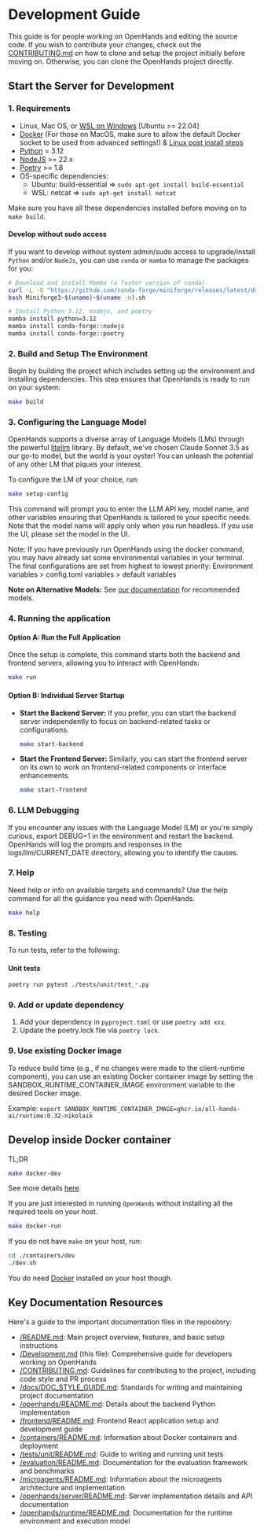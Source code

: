 # Development Guide

This guide is for people working on OpenHands and editing the source code.
If you wish to contribute your changes, check out the [CONTRIBUTING.md](https://github.com/All-Hands-AI/OpenHands/blob/main/CONTRIBUTING.md) on how to clone and setup the project initially before moving on.
Otherwise, you can clone the OpenHands project directly.

## Start the Server for Development

### 1. Requirements

- Linux, Mac OS, or [WSL on Windows](https://learn.microsoft.com/en-us/windows/wsl/install) [Ubuntu >= 22.04]
- [Docker](https://docs.docker.com/engine/install/) (For those on MacOS, make sure to allow the default Docker socket to be used from advanced settings!) & [Linux post install steps](https://docs.docker.com/engine/install/linux-postinstall/) 
- [Python](https://www.python.org/downloads/) = 3.12
- [NodeJS](https://nodejs.org/en/download/package-manager) >= 22.x
- [Poetry](https://python-poetry.org/docs/#installing-with-the-official-installer) >= 1.8
- OS-specific dependencies:
  - Ubuntu: build-essential => `sudo apt-get install build-essential`
  - WSL: netcat => `sudo apt-get install netcat`

Make sure you have all these dependencies installed before moving on to `make build`.

#### Develop without sudo access

If you want to develop without system admin/sudo access to upgrade/install `Python` and/or `NodeJs`, you can use `conda` or `mamba` to manage the packages for you:

```bash
# Download and install Mamba (a faster version of conda)
curl -L -O "https://github.com/conda-forge/miniforge/releases/latest/download/Miniforge3-$(uname)-$(uname -m).sh"
bash Miniforge3-$(uname)-$(uname -m).sh

# Install Python 3.12, nodejs, and poetry
mamba install python=3.12
mamba install conda-forge::nodejs
mamba install conda-forge::poetry
```

### 2. Build and Setup The Environment

Begin by building the project which includes setting up the environment and installing dependencies. This step ensures that OpenHands is ready to run on your system:

```bash
make build
```

### 3. Configuring the Language Model

OpenHands supports a diverse array of Language Models (LMs) through the powerful [litellm](https://docs.litellm.ai) library.
By default, we've chosen Claude Sonnet 3.5 as our go-to model, but the world is your oyster! You can unleash the
potential of any other LM that piques your interest.

To configure the LM of your choice, run:

```bash
make setup-config
```

This command will prompt you to enter the LLM API key, model name, and other variables ensuring that OpenHands is tailored to your specific needs. Note that the model name will apply only when you run headless. If you use the UI, please set the model in the UI.

Note: If you have previously run OpenHands using the docker command, you may have already set some environmental variables in your terminal. The final configurations are set from highest to lowest priority:
Environment variables > config.toml variables > default variables

**Note on Alternative Models:**
See [our documentation](https://docs.all-hands.dev/modules/usage/llms) for recommended models.

### 4. Running the application

#### Option A: Run the Full Application

Once the setup is complete, this command starts both the backend and frontend servers, allowing you to interact with OpenHands:

```bash
make run
```

#### Option B: Individual Server Startup

- **Start the Backend Server:** If you prefer, you can start the backend server independently to focus on backend-related tasks or configurations.

  ```bash
  make start-backend
  ```

- **Start the Frontend Server:** Similarly, you can start the frontend server on its own to work on frontend-related components or interface enhancements.
  ```bash
  make start-frontend
  ```

### 6. LLM Debugging

If you encounter any issues with the Language Model (LM) or you're simply curious, export DEBUG=1 in the environment and restart the backend.
OpenHands will log the prompts and responses in the logs/llm/CURRENT_DATE directory, allowing you to identify the causes.

### 7. Help

Need help or info on available targets and commands? Use the help command for all the guidance you need with OpenHands.

```bash
make help
```

### 8. Testing

To run tests, refer to the following:

#### Unit tests

```bash
poetry run pytest ./tests/unit/test_*.py
```

### 9. Add or update dependency

1. Add your dependency in `pyproject.toml` or use `poetry add xxx`.
2. Update the poetry.lock file via `poetry lock`.

### 9. Use existing Docker image

To reduce build time (e.g., if no changes were made to the client-runtime component), you can use an existing Docker container image by
setting the SANDBOX_RUNTIME_CONTAINER_IMAGE environment variable to the desired Docker image.

Example: `export SANDBOX_RUNTIME_CONTAINER_IMAGE=ghcr.io/all-hands-ai/runtime:0.32-nikolaik`

## Develop inside Docker container

TL;DR

```bash
make docker-dev
```

See more details [here](./containers/dev/README.md).

If you are just interested in running `OpenHands` without installing all the required tools on your host.

```bash
make docker-run
```

If you do not have `make` on your host, run:

```bash
cd ./containers/dev
./dev.sh
```

You do need [Docker](https://docs.docker.com/engine/install/) installed on your host though.

## Key Documentation Resources

Here's a guide to the important documentation files in the repository:

- [/README.md](./README.md): Main project overview, features, and basic setup instructions
- [/Development.md](./Development.md) (this file): Comprehensive guide for developers working on OpenHands
- [/CONTRIBUTING.md](./CONTRIBUTING.md): Guidelines for contributing to the project, including code style and PR process
- [/docs/DOC_STYLE_GUIDE.md](./docs/DOC_STYLE_GUIDE.md): Standards for writing and maintaining project documentation
- [/openhands/README.md](./openhands/README.md): Details about the backend Python implementation
- [/frontend/README.md](./frontend/README.md): Frontend React application setup and development guide
- [/containers/README.md](./containers/README.md): Information about Docker containers and deployment
- [/tests/unit/README.md](./tests/unit/README.md): Guide to writing and running unit tests
- [/evaluation/README.md](./evaluation/README.md): Documentation for the evaluation framework and benchmarks
- [/microagents/README.md](./microagents/README.md): Information about the microagents architecture and implementation
- [/openhands/server/README.md](./openhands/server/README.md): Server implementation details and API documentation
- [/openhands/runtime/README.md](./openhands/runtime/README.md): Documentation for the runtime environment and execution model
